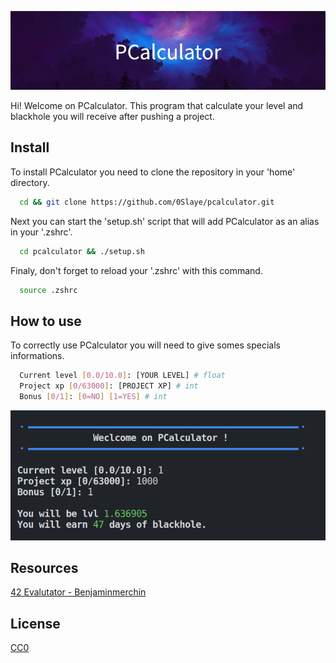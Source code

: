 ![Banner](assets/banner.png)

Hi! Welcome on PCalculator. This program that calculate your level and blackhole you will receive after pushing a project.

## Install

To install PCalculator you need to clone the repository in your 'home' directory.

```bash
  cd && git clone https://github.com/0Slaye/pcalculator.git
```
Next you can start the 'setup.sh' script that will add PCalculator as an alias in your '.zshrc'.
```bash
  cd pcalculator && ./setup.sh
```
Finaly, don't forget to reload your '.zshrc' with this command.
```bash
  source .zshrc
```

## How to use

To correctly use PCalculator you will need to give somes specials informations.
```bash
  Current level [0.0/10.0]: [YOUR LEVEL] # float
  Project xp [0/63000]: [PROJECT XP] # int
  Bonus [0/1]: [0=NO] [1=YES] # int
```

![Screenshot](assets/screenshot.png)

## Resources

[42 Evalutator - Benjaminmerchin](https://medium.com/@benjaminmerchin/42-black-hole-deep-dive-cbc4b343c6b2)

## License

[CC0](https://choosealicense.com/licenses/cc0/)
